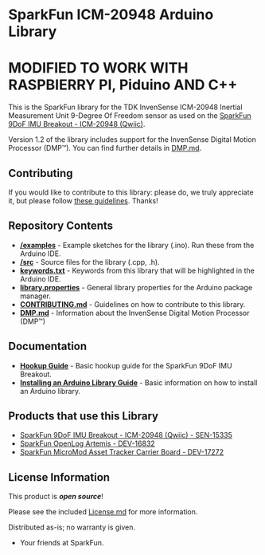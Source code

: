 # SparkFun ICM-20948 Arduino Library

# MODIFIED TO WORK WITH RASPBIERRY PI, Piduino AND C++

This is the SparkFun library for the TDK InvenSense ICM-20948 Inertial Measurement Unit 9-Degree Of Freedom sensor as used on the [SparkFun 9DoF IMU Breakout - ICM-20948 (Qwiic)](https://www.sparkfun.com/products/15335).

Version 1.2 of the library includes support for the InvenSense Digital Motion Processor (DMP™). You can find further details in [DMP.md](./DMP.md).

## Contributing

If you would like to contribute to this library: please do, we truly appreciate it, but please follow [these guidelines](./CONTRIBUTING.md). Thanks!

## Repository Contents

* [**/examples**](./examples) - Example sketches for the library (.ino). Run these from the Arduino IDE.
* [**/src**](./src) - Source files for the library (.cpp, .h).
* [**keywords.txt**](./keywords.txt) - Keywords from this library that will be highlighted in the Arduino IDE.
* [**library.properties**](./library.properties) - General library properties for the Arduino package manager.
* [**CONTRIBUTING.md**](./CONTRIBUTING.md) - Guidelines on how to contribute to this library.
* [**DMP.md**](./DMP.md) - Information about the InvenSense Digital Motion Processor (DMP™)

## Documentation

* **[Hookup Guide](https://learn.sparkfun.com/tutorials/sparkfun-9dof-imu-icm-20948-breakout-hookup-guide)** - Basic hookup guide for the SparkFun 9DoF IMU Breakout.
* **[Installing an Arduino Library Guide](https://learn.sparkfun.com/tutorials/installing-an-arduino-library)** - Basic information on how to install an Arduino library.

## Products that use this Library

* [SparkFun 9DoF IMU Breakout - ICM-20948 (Qwiic) - SEN-15335](https://www.sparkfun.com/products/15335)
* [SparkFun OpenLog Artemis - DEV-16832](https://www.sparkfun.com/products/16832)
* [SparkFun MicroMod Asset Tracker Carrier Board - DEV-17272](https://www.sparkfun.com/products/17272)

## License Information

This product is _**open source**_!

Please see the included [License.md](./License.md) for more information.

Distributed as-is; no warranty is given.

- Your friends at SparkFun.
